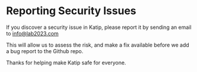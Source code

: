 # Reporting Security Issues

If you discover a security issue in Katip, please report it by sending an email to info@lab2023.com

This will allow us to assess the risk, and make a fix available before we add a bug report to the Github repo.

Thanks for helping make Katip safe for everyone.
